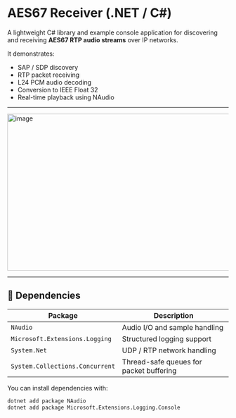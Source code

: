 # AES67 Receiver (.NET / C#)

A lightweight C# library and example console application for discovering and receiving **AES67 RTP audio streams** over IP networks.

It demonstrates:
- SAP / SDP discovery
- RTP packet receiving
- L24 PCM audio decoding
- Conversion to IEEE Float 32
- Real-time playback using NAudio

---
<img width="893" height="356" alt="image" src="https://github.com/user-attachments/assets/886e6461-a64c-467e-a605-b34b806821ad" />

---
## 🧩 Dependencies

| Package | Description |
|----------|--------------|
| `NAudio` | Audio I/O and sample handling |
| `Microsoft.Extensions.Logging` | Structured logging support |
| `System.Net` | UDP / RTP network handling |
| `System.Collections.Concurrent` | Thread-safe queues for packet buffering |

You can install dependencies with:
```bash
dotnet add package NAudio
dotnet add package Microsoft.Extensions.Logging.Console

